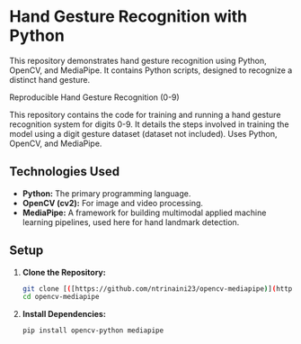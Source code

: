 # Hand Gesture Recognition with Python

This repository demonstrates hand gesture recognition using Python, OpenCV, and MediaPipe. It contains Python scripts, designed to recognize a distinct hand gesture.

Reproducible Hand Gesture Recognition (0-9)

This repository contains the code for training and running a hand gesture recognition system for digits 0-9.  It details the steps involved in training the model using a digit gesture dataset (dataset not included).  Uses Python, OpenCV, and MediaPipe.

## Technologies Used

*   **Python:** The primary programming language.
*   **OpenCV (cv2):** For image and video processing.
*   **MediaPipe:** A framework for building multimodal applied machine learning pipelines, used here for hand landmark detection.


## Setup

1.  **Clone the Repository:**

    ```bash
    git clone [([https://github.com/ntrinaini23/opencv-mediapipe)](https://github.com/ntrinaini23)]
    cd opencv-mediapipe
    ```

2.  **Install Dependencies:**

    ```bash
    pip install opencv-python mediapipe
    ```
